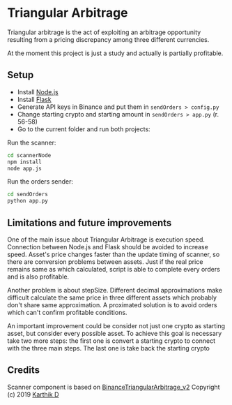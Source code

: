 # Triangular Arbitrage
Triangular arbitrage is the act of exploiting an arbitrage opportunity resulting from a pricing discrepancy among three different currencies.

At the moment this project is just a study and actually is partially profitable.

## Setup
- Install [Node.js](https://nodejs.org/en/)
- Install [Flask](https://flask.palletsprojects.com/en/2.0.x/)
- Generate API keys in Binance and put them in `sendOrders > config.py`
- Change starting crypto and starting amount in `sendOrders > app.py` (r. 56-58)
- Go to the current folder and run both projects:

Run the scanner:
```bash
cd scannerNode
npm install
node app.js
```

Run the orders sender:
```bash
cd sendOrders
python app.py
```

## Limitations and future improvements
One of the main issue about Triangular Arbitrage is execution speed. Connection between Node.js and Flask should be avoided to increase speed. 
Asset's price changes faster than the update timing of scanner, so there are conversion problems between assets. Just if the real price remains same as which calculated, script is able to complete every orders and is also profitable. 


Another problem is about stepSize. Different decimal approximations make difficult calculate the same price in three different assets which probably don't share same approximation. A proximated solution is to avoid orders which can't confirm profitable conditions.


An important improvement could be consider not just one crypto as starting asset, but consider every possible asset. To achieve this goal is necessary take two more steps: the first one is convert a starting crypto to connect with the three main steps. The last one is take back the starting crypto

## Credits
Scanner component is based on [BinanceTriangularArbitrage_v2](https://github.com/karthik947/BinanceTriangularArbitrage_v2) 
Copyright (c) 2019 [Karthik D](https://github.com/karthik947)
